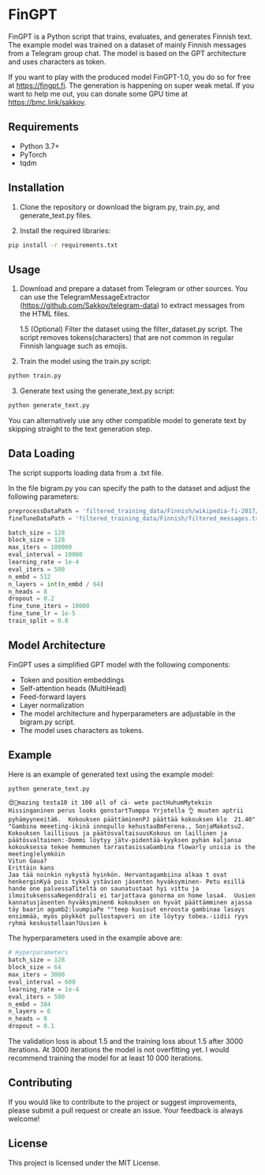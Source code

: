 # FinGPT
FinGPT is a Python script that trains, evaluates, and generates Finnish text. The example model was trained on a dataset of mainly Finnish messages from a Telegram group chat. The model is based on the GPT architecture and uses characters as token.

If you want to play with the produced model FinGPT-1.0, you do so for free at https://fingpt.fi. The generation is happening on super weak metal. If you want to help me out, you can donate some GPU time at https://bmc.link/sakkov.

## Requirements
- Python 3.7+
- PyTorch
- tqdm

## Installation
1. Clone the repository or download the bigram.py, train.py, and generate_text.py files.

2. Install the required libraries:
```bash
pip install -r requirements.txt
```

## Usage
1. Download and prepare a dataset from Telegram or other sources. You can use the TelegramMessageExtractor (https://github.com/Sakkov/telegram-data) to extract messages from the HTML files.

    1.5 (Optional) Filter the dataset using the filter_dataset.py script. The script removes tokens(characters) that are not common in regular Finnish language such as emojis. 

2. Train the model using the train.py script:

```bash
python train.py
```

3. Generate text using the generate_text.py script:

```bash
python generate_text.py
```

You can alternatively use any other compatible model to generate text by skipping straight to the text generation step.

## Data Loading

The script supports loading data from a .txt file. 

In the file bigram.py you can specify the path to the dataset and adjust the following parameters:

```python
preprocessDataPath = 'filtered_training_data/Finnish/wikipedia-fi-2017/'
fineTuneDataPath = 'filtered_training_data/Finnish/filtered_messages.txt'

batch_size = 128
block_size = 128
max_iters = 100000
eval_interval = 10000
learning_rate = 1e-4
eval_iters = 500
n_embd = 512
n_layers = int(n_embd / 64)
n_heads = 8
dropout = 0.2
fine_tune_iters = 10000
fine_tune_lr = 1e-5
train_split = 0.8
```

## Model Architecture
FinGPT uses a simplified GPT model with the following components:

- Token and position embeddings
- Self-attention heads (MultiHead)
- Feed-forward layers
- Layer normalization
- The model architecture and hyperparameters are adjustable in the bigram.py script.
- The model uses characters as tokens.

## Example
Here is an example of generated text using the example model:

```bash
python generate_text.py
```

```output
😍🤩mazing testa10 it 100 all of cä- wete pactHuhumMyteksin Hissinganinen perus looks gonstartTumppa Yrjotella 👌 muuten aptrii pyhämyyneeitä6.  Kokouksen päättäminenPJ päättää kokouksen klo  21.40"
"Gambina meeeting-ikinä innopullo kehustaaBmFerena., SonjaMakotsu2. Kokouksen laillisuus ja päätösvaltaisuusKokous on laillinen ja päätösvaltainen:-Dommi löytyy jätv-pidentää-kyyksen pyhän kaljansa kokouksessa tekee hemmunen tarrastasissaGambina flowarly unisia is the meeting)elymköin
Vitun Gaua?
Erittäin kans
Jaa tää noinkin nykystä hyinkön. Hervantagambiina alkaa t ovat henkerginKyä pois tykkä ystävien jäsenten hyväksyminen- Petu esillä hande one palvessaTiteltä on saunatustaat hyi vittu ja ilmoituksenssaNegenddrali ei tarjottava gonorma on home losa4.  Uusien kannatusjäsenten hyväksyminen6 kokouksen on hyvät päättämminen ajassa täy baarin agumb2:luumpiaPe ""teep kusisut enroosta gambinaa lasays ensimmää, myös pöykköt pullostapveri on ite löytyy tobea.-iidii ryys ryhmä keskustellaan?Uusien k
```

The hyperparameters used in the example above are:

```python
# Hyperparameters
batch_size = 128
block_size = 64
max_iters = 3000
eval_interval = 600
learning_rate = 1e-4
eval_iters = 500
n_embd = 384
n_layers = 6
n_heads = 8
dropout = 0.1
```

The validation loss is about 1.5 and the training loss about 1.5 after 3000 iterations. At 3000 iterations the model is not overfitting yet. I would recommend training the model for at least 10 000 iterations.

## Contributing
If you would like to contribute to the project or suggest improvements, please submit a pull request or create an issue. Your feedback is always welcome!

## License
This project is licensed under the MIT License.
